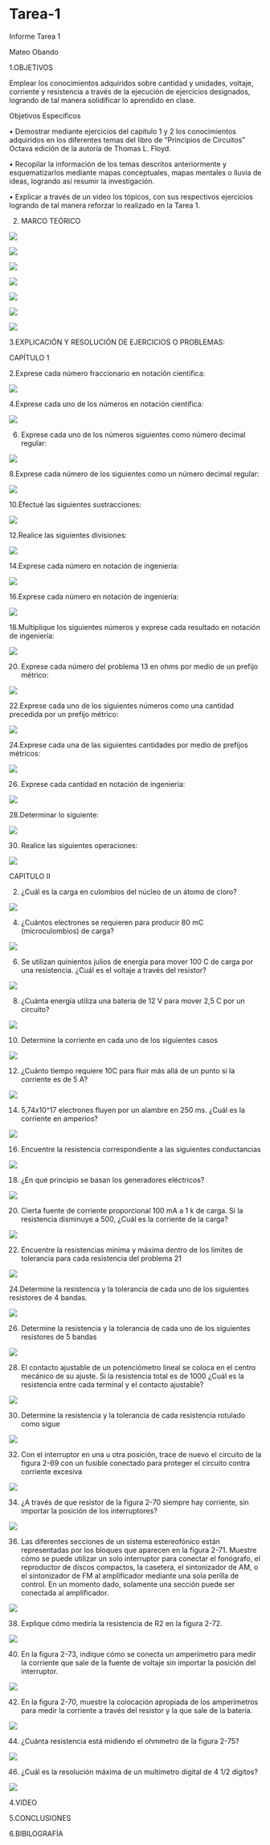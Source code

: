 # Tarea-1

Informe Tarea 1 

Mateo Obando 

1.OBJETIVOS 

Emplear los conocimientos adquiridos sobre cantidad y unidades, voltaje, corriente y resistencia a través de la ejecución de ejercicios designados, logrando de tal manera solidificar lo aprendido en clase.

Objetivos Específicos

•	Demostrar mediante ejercicios del capítulo 1 y 2 los conocimientos adquiridos en los diferentes temas del libro de “Principios de Circuitos” Octava edición de la autoría de Thomas L. Floyd.

•	Recopilar la información de los temas descritos anteriormente y esquematizarlos mediante mapas conceptuales, mapas mentales o lluvia de ideas, logrando así resumir la investigación.

•	Explicar a través de un video los tópicos, con sus respectivos ejercicios logrando de tal manera reforzar lo realizado en la Tarea 1.

2. MARCO TEÓRICO

![](https://github.com/mAttIuS1106/Tarea-1/blob/main/Marco%20Te%C3%B3rico%201.1.PNG)

![](https://github.com/mAttIuS1106/Tarea-1/blob/main/Marco%20Te%C3%B3rico%201.2.PNG)

![](https://github.com/mAttIuS1106/Tarea-1/blob/main/Marco%20Te%C3%B3rico%201.3.PNG)

![](https://github.com/mAttIuS1106/Tarea-1/blob/main/Marco%20te%C3%B3rico%201.5.PNG)

![](https://github.com/mAttIuS1106/Tarea-1/blob/main/Marco%20te%C3%B3rico%201.6.PNG)

![](https://github.com/mAttIuS1106/Tarea-1/blob/main/Marco%20te%C3%B3rico%201.7.PNG)

![](https://github.com/mAttIuS1106/Tarea-1/blob/main/Marco%20Te%C3%B3rico%202.1.PNG)

3.EXPLICACIÓN Y RESOLUCIÓN DE EJERCICIOS O PROBLEMAS: 

CAPÍTULO 1

2.Exprese cada número fraccionario en notación científica:

![](https://github.com/mAttIuS1106/Tarea-1/blob/main/2.1.PNG)

4.Exprese cada uno de los números en notación científica:

![](https://github.com/mAttIuS1106/Tarea-1/blob/main/4.1.PNG)

6. Exprese cada uno de los números siguientes como número decimal regular:

![](https://github.com/mAttIuS1106/Tarea-1/blob/main/6.1.PNG)

8.Exprese cada número de los siguientes como un número decimal regular:

![](https://github.com/mAttIuS1106/Tarea-1/blob/main/8.1.PNG)

10.Efectué las siguientes sustracciones:

![](https://github.com/mAttIuS1106/Tarea-1/blob/main/10.1.PNG)

12.Realice las siguientes divisiones:

![](https://github.com/mAttIuS1106/Tarea-1/blob/main/12.1.PNG)

14.Exprese cada número en notación de ingeniería:

![](https://github.com/mAttIuS1106/Tarea-1/blob/main/14.1.PNG)

16.Exprese cada número en notación de ingeniería:

![](https://github.com/mAttIuS1106/Tarea-1/blob/main/16.1.PNG)

18.Multiplique los siguientes números y exprese cada resultado en notación de ingeniería:

![](https://github.com/mAttIuS1106/Tarea-1/blob/main/18.1.PNG)

20. Exprese cada número del problema 13 en ohms por medio de un prefijo métrico:

![](https://github.com/mAttIuS1106/Tarea-1/blob/main/20.1.PNG)

22.Exprese cada uno de los siguientes números como una cantidad precedida por un prefijo métrico:

![](https://github.com/mAttIuS1106/Tarea-1/blob/main/22.1.PNG)

24.Exprese cada una de las siguientes cantidades por medio de prefijos métricos:

![](https://github.com/mAttIuS1106/Tarea-1/blob/main/24.1.PNG)

26. Exprese cada cantidad en notación de ingeniería:

![](https://github.com/mAttIuS1106/Tarea-1/blob/main/26.1.PNG)

28.Determinar lo siguiente:

![](https://github.com/mAttIuS1106/Tarea-1/blob/main/28.1.PNG)

30. Realice las siguientes operaciones:

![](https://github.com/mAttIuS1106/Tarea-1/blob/main/30.1.PNG)

CAPITULO II

2. ¿Cuál es la carga en culombios del núcleo de un átomo de cloro? 

![](https://github.com/mAttIuS1106/Tarea-1/blob/main/2.PNG)

4. ¿Cuántos electrones se requieren para producir 80 mC (microculombios) de carga?

![](https://github.com/mAttIuS1106/Tarea-1/blob/main/4.PNG)

6. Se utilizan quinientos julios de energía para mover 100 C de carga por una resistencia. ¿Cuál es el voltaje a través del resistor?

![](https://github.com/mAttIuS1106/Tarea-1/blob/main/6.PNG)

8. ¿Cuánta energía utiliza una batería de 12 V para mover 2,5 C por un circuito?

![](https://github.com/mAttIuS1106/Tarea-1/blob/main/8.PNG)

10. Determine la corriente en cada uno de los siguientes casos

![](https://github.com/mAttIuS1106/Tarea-1/blob/main/10.PNG)

12. ¿Cuánto tiempo requiere 10C para fluir más allá de un punto si la corriente es de 5 A?

![](https://github.com/mAttIuS1106/Tarea-1/blob/main/12.PNG)

14. 5,74x10^17 electrones fluyen por un alambre en 250 ms. ¿Cuál es la corriente en amperios?

![](https://github.com/mAttIuS1106/Tarea-1/blob/main/14.PNG)

16. Encuentre la resistencia correspondiente a las siguientes conductancias

![](https://github.com/mAttIuS1106/Tarea-1/blob/main/16.PNG)

18. ¿En qué principio se basan los generadores eléctricos?

![](https://github.com/mAttIuS1106/Tarea-1/blob/main/18.PNG)

20. Cierta fuente de corriente proporcional 100 mA a 1 k de carga. Si la resistencia disminuye a 500, ¿Cuál es la corriente de la carga?

![](https://github.com/mAttIuS1106/Tarea-1/blob/main/20.PNG)

22. Encuentre la resistencias mínima y máxima dentro de los límites de tolerancia para cada resistencia del problema 21

![](https://github.com/mAttIuS1106/Tarea-1/blob/main/22.PNG)

24.Determine la resistencia y la tolerancia de cada uno de los siguientes resistores de 4 bandas.

![](https://github.com/mAttIuS1106/Tarea-1/blob/main/24.PNG)

26. Determine la resistencia y la tolerancia de cada uno de los siguientes resistores de 5 bandas

![](https://github.com/mAttIuS1106/Tarea-1/blob/main/26.PNG)

28. El contacto ajustable de un potenciómetro lineal se coloca en el centro mecánico de su ajuste. Si la resistencia total es de 1000 ¿Cuál es la resistencia entre cada terminal y el contacto ajustable?

![](https://github.com/mAttIuS1106/Tarea-1/blob/main/28.PNG)

30. Determine la resistencia y la tolerancia de cada resistencia rotulado como sigue

![](https://github.com/mAttIuS1106/Tarea-1/blob/main/30.PNG)

32. Con el interruptor en una u otra posición, trace de nuevo el circuito de la figura 2-69 con un fusible conectado para proteger el circuito contra corriente excesiva

![](https://github.com/mAttIuS1106/Tarea-1/blob/main/32.PNG)

34. ¿A través de que resistor de la figura 2-70 siempre hay corriente, sin importar la posición de los interruptores?

![](https://github.com/mAttIuS1106/Tarea-1/blob/main/34.PNG)

36. Las diferentes secciones de un sistema estereofónico están representadas por los bloques que aparecen en la figura 2-71. Muestre cómo se puede utilizar un solo interruptor para conectar el fonógrafo, el reproductor de discos compactos, la casetera, el sintonizador de AM, o el sintonizador de FM al amplificador mediante una sola perilla de control. En un momento dado, solamente una sección puede ser conectada al amplificador.

![](https://github.com/mAttIuS1106/Tarea-1/blob/main/36.PNG)

38. Explique cómo mediría la resistencia de R2 en la figura 2-72.

![](https://github.com/mAttIuS1106/Tarea-1/blob/main/38.PNG)

40. En la figura 2-73, indique cómo se conecta un amperímetro para medir la corriente que sale de la fuente de voltaje sin importar la posición del interruptor.

![](https://github.com/mAttIuS1106/Tarea-1/blob/main/40.PNG)

42. En la figura 2-70, muestre la colocación apropiada de los amperímetros para medir la corriente a través del resistor y la que sale de la batería.

![](https://github.com/mAttIuS1106/Tarea-1/blob/main/42.PNG)

44. ¿Cuánta resistencia está midiendo el ohmmetro de la figura 2-75?

![](https://github.com/mAttIuS1106/Tarea-1/blob/main/44.PNG)

46. ¿Cuál es la resolución máxima de un multímetro digital de 4 1/2 dígitos?

![](https://github.com/mAttIuS1106/Tarea-1/blob/main/46.PNG)

4.VIDEO

5.CONCLUSIONES

6.BIBILOGRAFÍA


